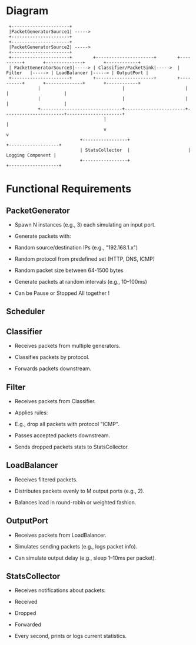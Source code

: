 # Diagram

```
 +----------------------+
 |PacketGeneratorSource1| ----->
 +----------------------+
 +----------------------+
 |PacketGeneratorSource2| ----->
 +----------------------+
 +----------------------+        +----------------------+        +----------+       +--------------+       +------------+
 | PacketGeneratorSource3|-----> | Classifier/PacketSink|----->  | Filter   |-----> | LoadBalancer |-----> | OutputPort |
 +----------------------+        +----------------------+        +----------+       +--------------+       +------------+
            |                               |                       |                       |                     |
            |                               |                       |                       |                     |
            +-------------------------------+-----------------------+-----------------------+---------------------+
                                     |                                         |
                                     v                                         v
                            +-----------------+                      +-------------------+
                            | StatsCollector  |                      | Logging Component |
                            +-----------------+                      +-------------------+

```

# Functional Requirements

## PacketGenerator

- Spawn N instances (e.g., 3) each simulating an input port.

- Generate packets with:

- Random source/destination IPs (e.g., "192.168.1.x")

- Random protocol from predefined set (HTTP, DNS, ICMP)

- Random packet size between 64-1500 bytes

- Generate packets at random intervals (e.g., 10–100ms)

- Can be Pause or Stopped All together !

## Scheduler

## Classifier

- Receives packets from multiple generators.

- Classifies packets by protocol.

- Forwards packets downstream.

## Filter

- Receives packets from Classifier.

- Applies rules:

- E.g., drop all packets with protocol "ICMP".

- Passes accepted packets downstream.

- Sends dropped packets stats to StatsCollector.

## LoadBalancer

- Receives filtered packets.

- Distributes packets evenly to M output ports (e.g., 2).

- Balances load in round-robin or weighted fashion.

## OutputPort

- Receives packets from LoadBalancer.

- Simulates sending packets (e.g., logs packet info).

- Can simulate output delay (e.g., sleep 1–10ms per packet).

## StatsCollector

- Receives notifications about packets:

- Received

- Dropped

- Forwarded

- Every second, prints or logs current statistics.
